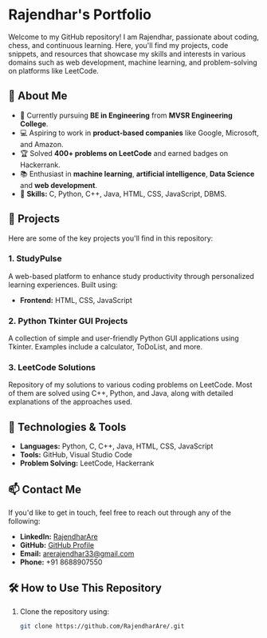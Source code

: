 # Rajendhar's Portfolio

Welcome to my GitHub repository! I am Rajendhar, passionate about coding, chess, and continuous learning. Here, you'll find my projects, code snippets, and resources that showcase my skills and interests in various domains such as web development, machine learning, and problem-solving on platforms like LeetCode.

## 🚀 About Me
- 🏫 Currently pursuing **BE in Engineering** from **MVSR Engineering College**.
- 💻 Aspiring to work in **product-based companies** like Google, Microsoft, and Amazon.
- 🏆 Solved **400+ problems on LeetCode** and earned badges on Hackerrank.
- 📚 Enthusiast in **machine learning**, **artificial intelligence**, **Data Science** and **web development**.
- 🥇 **Skills:** C, Python, C++, Java, HTML, CSS, JavaScript, DBMS.

## 📁 Projects
Here are some of the key projects you'll find in this repository:

### 1. **StudyPulse**
A web-based platform to enhance study productivity through personalized learning experiences. Built using:
- **Frontend:** HTML, CSS, JavaScript

### 2. **Python Tkinter GUI Projects**
A collection of simple and user-friendly Python GUI applications using Tkinter. Examples include a calculator, ToDoList, and more.

### 3. **LeetCode Solutions**
Repository of my solutions to various coding problems on LeetCode. Most of them are solved using C++, Python, and Java, along with detailed explanations of the approaches used.

## 🔧 Technologies & Tools
- **Languages:** Python, C, C++, Java, HTML, CSS, JavaScript
- **Tools:** GitHub, Visual Studio Code
- **Problem Solving:** LeetCode, Hackerrank

## 📫 Contact Me
If you'd like to get in touch, feel free to reach out through any of the following:

- **LinkedIn:** [RajendharAre](https://linkedin.com/RajendharAre)
- **GitHub:** [GitHub Profile](https://github.com/RajendharAre)
- **Email:** arerajendhar33@gmail.com
- **Phone:** +91 8688907550

## 🛠 How to Use This Repository
1. Clone the repository using:
   ```bash
   git clone https://github.com/RajendharAre/.git

<!---
RajendharAre/RajendharAre is a ✨ special ✨ repository because its `README.md` (this file) appears on your GitHub profile.
You can click the Preview link to take a look at your changes.
--->

